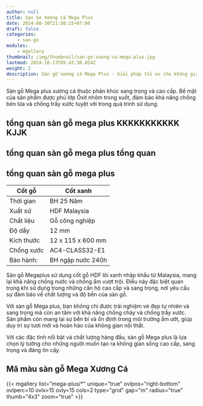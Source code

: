 ```yaml
---
author: null
title: San Go Xương Cá Mega Plus
date: 2024-08-30T21:50:15+07:00
draft: false
categories:
    - san-go
modules:
    - mgallery
thumbnail: /img/thumbnail/san-go-xuong-ca-mega-plus.jpg
lastmod: 2024-10-13T05:42:30.024Z
weight: 2
description: Sàn gỗ xương cá Mega Plus - Giải pháp tối ưu cho không gian rộng lớn. Chịu lực tốt, chống mài mòn cao. Nâng tầm đẳng cấp cho mọi công trình.
---
```

Sàn gỗ Mega plus xương cá thuộc phân khúc sang trọng và cao cấp. Bề mặt của sản phẩm được phủ lớp Ôxit nhôm trong suốt, đảm bảo khả năng chống bén lửa và chống trầy xước tuyệt vời trong quá trình sử dụng.
## tổng quan sàn gỗ mega plus KKKKKKKKKKK KJJK

## tổng quan sàn gỗ mega plus tổng quan

## tổng quan sàn gỗ mega plus
| Cốt gỗ     | Cốt xanh           |
|------------|--------------------|
| Thời gian  | BH 25 Năm          |
| Xuất xứ    | HDF Malaysia       |
| Chất liệu  | Gỗ công nghiệp     |
| Độ dầy     | 12 mm              |
| Kích thước | 12 x 115 x 600 mm  |
| Chống xước | AC4-CLASS32-E1     |
| Bảo hành:  | BH ngập nước 240h  |

Sàn gỗ Megaplus sử dụng cốt gỗ HDF lõi xanh nhập khẩu từ Malaysia, mang lại khả năng chống nước và chống ẩm vượt trội. Điều này đặc biệt quan trọng khi sử dụng trong những căn hộ cao cấp và sang trọng, nơi yêu cầu sự đảm bảo về chất lượng và độ bền của sàn gỗ.

Với sàn gỗ Mega plus, bạn không chỉ được trải nghiệm vẻ đẹp tự nhiên và sang trọng mà còn an tâm với khả năng chống cháy và chống trầy xước. Sản phẩm còn mang lại sự bền bỉ và ổn định trong môi trường ẩm ướt, giúp duy trì sự tươi mới và hoàn hảo của không gian nội thất.

Với các đặc tính nổi bật và chất lượng hàng đầu, sàn gỗ Mega plus là lựa chọn lý tưởng cho những người muốn tạo ra không gian sống cao cấp, sang trọng và đáng tin cậy.
## Mã màu sàn gỗ Mega Xương Cá

{{< mgallery list="mega-plus/*" unique="true" ovlpos="right-bottom" ovlperc=10 ovlx=15 ovly=15 cols=2 type="grid" gap="m" radius="true" thumb="4x3" zoom="true" >}}